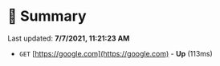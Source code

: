 # 📖 Summary
Last updated: **7/7/2021, 11:21:23 AM**

- `GET` [https://google.com](https://google.com) - **Up** (113ms)
